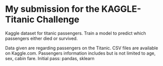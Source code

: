 # My submission for the KAGGLE-Titanic Challenge
 Kaggle dataset for titanic passengers. Train a model to predict which passengers either died or survived.

 Data given are regarding passengers on the Titanic. CSV files are available on Kaggle.com. Passengers information includes but is not limited to age, sex, cabin fare.
 Initial pass: pandas, sklearn
